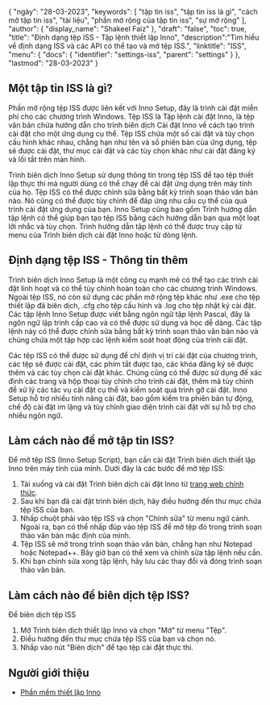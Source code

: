 {
"ngày": "28-03-2023",
  "keywords": [
"tập tin iss",
"tập tin iss là gì",
"cách mở tập tin iss",
"tài liệu",
"phần mở rộng của tập tin iss",
"sự mở rộng"
],
  "author": {
"display_name": "Shakeel Faiz"
},
"draft": "false",
"toc": true,
"title": "Định dạng tệp ISS - Tập lệnh thiết lập Inno",
  "description":"Tìm hiểu về định dạng ISS và các API có thể tạo và mở tệp ISS.",
  "linktitle": "ISS",
  "menu": {
    "docs": {
      "identifier": "settings-iss",
      "parent": "settings"
}
},
"lastmod": "28-03-2023"
}

## Một tập tin ISS là gì?

Phần mở rộng tệp ISS được liên kết với Inno Setup, đây là trình cài đặt miễn phí cho các chương trình Windows. Tệp ISS là Tập lệnh cài đặt Inno, là tệp văn bản chứa hướng dẫn cho trình biên dịch Cài đặt Inno về cách tạo trình cài đặt cho một ứng dụng cụ thể. Tệp ISS chứa một số cài đặt và tùy chọn cấu hình khác nhau, chẳng hạn như tên và số phiên bản của ứng dụng, tệp sẽ được cài đặt, thư mục cài đặt và các tùy chọn khác như cài đặt đăng ký và lối tắt trên màn hình.

Trình biên dịch Inno Setup sử dụng thông tin trong tệp ISS để tạo tệp thiết lập thực thi mà người dùng có thể chạy để cài đặt ứng dụng trên máy tính của họ. Tệp ISS có thể được chỉnh sửa bằng bất kỳ trình soạn thảo văn bản nào. Nó cũng có thể được tùy chỉnh để đáp ứng nhu cầu cụ thể của quá trình cài đặt ứng dụng của bạn. Inno Setup cũng bao gồm Trình hướng dẫn tập lệnh có thể giúp bạn tạo tệp ISS bằng cách hướng dẫn bạn qua một loạt lời nhắc và tùy chọn. Trình hướng dẫn tập lệnh có thể được truy cập từ menu của Trình biên dịch cài đặt Inno hoặc từ dòng lệnh.

## Định dạng tệp ISS - Thông tin thêm

Trình biên dịch Inno Setup là một công cụ mạnh mẽ có thể tạo các trình cài đặt linh hoạt và có thể tùy chỉnh hoàn toàn cho các chương trình Windows. Ngoài tệp ISS, nó còn sử dụng các phần mở rộng tệp khác như .exe cho tệp thiết lập đã biên dịch, .cfg cho tệp cấu hình và .log cho tệp nhật ký cài đặt. Các tập lệnh Inno Setup được viết bằng ngôn ngữ tập lệnh Pascal, đây là ngôn ngữ lập trình cấp cao và có thể được sử dụng và học dễ dàng. Các tập lệnh này có thể được chỉnh sửa bằng bất kỳ trình soạn thảo văn bản nào và chúng chứa một tập hợp các lệnh kiểm soát hoạt động của trình cài đặt.

Các tệp ISS có thể được sử dụng để chỉ định vị trí cài đặt của chương trình, các tệp sẽ được cài đặt, các phím tắt được tạo, các khóa đăng ký sẽ được thêm và các tùy chọn cài đặt khác. Chúng cũng có thể được sử dụng để xác định các trang và hộp thoại tùy chỉnh cho trình cài đặt, thêm mã tùy chỉnh để xử lý các tác vụ cài đặt cụ thể và kiểm soát quá trình gỡ cài đặt. Inno Setup hỗ trợ nhiều tính năng cài đặt, bao gồm kiểm tra phiên bản tự động, chế độ cài đặt im lặng và tùy chỉnh giao diện trình cài đặt với sự hỗ trợ cho nhiều ngôn ngữ.

## Làm cách nào để mở tập tin ISS?

Để mở tệp ISS (Inno Setup Script), bạn cần cài đặt Trình biên dịch thiết lập Inno trên máy tính của mình. Dưới đây là các bước để mở tệp ISS:

1. Tải xuống và cài đặt Trình biên dịch cài đặt Inno từ [trang web chính thức](https://jrsoftware.org/isdl.php).
2. Sau khi bạn đã cài đặt trình biên dịch, hãy điều hướng đến thư mục chứa tệp ISS của bạn.
3. Nhấp chuột phải vào tệp ISS và chọn "Chỉnh sửa" từ menu ngữ cảnh. Ngoài ra, bạn có thể nhấp đúp vào tệp ISS để mở tệp đó trong trình soạn thảo văn bản mặc định của mình.
4. Tệp ISS sẽ mở trong trình soạn thảo văn bản, chẳng hạn như Notepad hoặc Notepad++. Bây giờ bạn có thể xem và chỉnh sửa tập lệnh nếu cần.
5. Khi bạn chỉnh sửa xong tập lệnh, hãy lưu các thay đổi và đóng trình soạn thảo văn bản.

## Làm cách nào để biên dịch tệp ISS?

Để biên dịch tệp ISS

1. Mở Trình biên dịch thiết lập Inno và chọn "Mở" từ menu "Tệp".
2. Điều hướng đến thư mục chứa tệp ISS của bạn và chọn nó.
3. Nhấp vào nút "Biên dịch" để tạo tệp cài đặt thực thi.

## Người giới thiệu
* [Phần mềm thiết lập Inno](https://jrsoftware.org/isdl.php)

